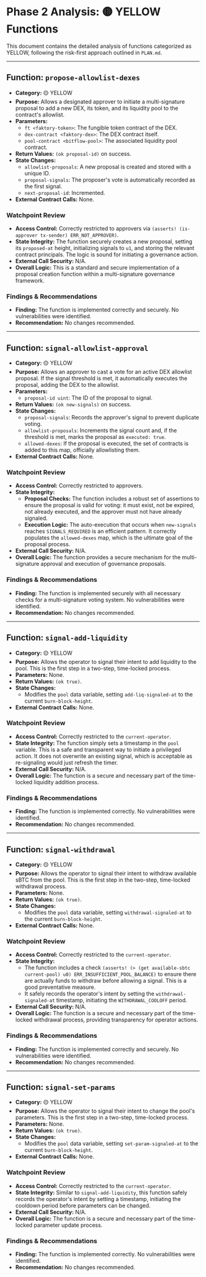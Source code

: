 # Phase 2 Analysis: 🟡 YELLOW Functions

This document contains the detailed analysis of functions categorized as YELLOW, following the risk-first approach outlined in `PLAN.md`.

---

## Function: `propose-allowlist-dexes`

- **Category:** 🟡 YELLOW
- **Purpose:** Allows a designated approver to initiate a multi-signature proposal to add a new DEX, its token, and its liquidity pool to the contract's allowlist.
- **Parameters:**
    - `ft <faktory-token>`: The fungible token contract of the DEX.
    - `dex-contract <faktory-dex>`: The DEX contract itself.
    - `pool-contract <bitflow-pool>`: The associated liquidity pool contract.
- **Return Values:** `(ok proposal-id)` on success.
- **State Changes:**
    - `allowlist-proposals`: A new proposal is created and stored with a unique ID.
    - `proposal-signals`: The proposer's vote is automatically recorded as the first signal.
    - `next-proposal-id`: Incremented.
- **External Contract Calls:** None.

### Watchpoint Review

- **Access Control:** Correctly restricted to approvers via `(asserts! (is-approver tx-sender) ERR_NOT_APPROVER)`.
- **State Integrity:** The function securely creates a new proposal, setting its `proposed-at` height, initializing signals to `u1`, and storing the relevant contract principals. The logic is sound for initiating a governance action.
- **External Call Security:** N/A.
- **Overall Logic:** This is a standard and secure implementation of a proposal creation function within a multi-signature governance framework.

### Findings & Recommendations

- **Finding:** The function is implemented correctly and securely. No vulnerabilities were identified.
- **Recommendation:** No changes recommended.

---

## Function: `signal-allowlist-approval`

- **Category:** 🟡 YELLOW
- **Purpose:** Allows an approver to cast a vote for an active DEX allowlist proposal. If the signal threshold is met, it automatically executes the proposal, adding the DEX to the allowlist.
- **Parameters:**
    - `proposal-id uint`: The ID of the proposal to signal.
- **Return Values:** `(ok new-signals)` on success.
- **State Changes:**
    - `proposal-signals`: Records the approver's signal to prevent duplicate voting.
    - `allowlist-proposals`: Increments the signal count and, if the threshold is met, marks the proposal as `executed: true`.
    - `allowed-dexes`: If the proposal is executed, the set of contracts is added to this map, officially allowlisting them.
- **External Contract Calls:** None.

### Watchpoint Review

- **Access Control:** Correctly restricted to approvers.
- **State Integrity:**
    - **Proposal Checks:** The function includes a robust set of assertions to ensure the proposal is valid for voting: it must exist, not be expired, not already executed, and the approver must not have already signaled.
    - **Execution Logic:** The auto-execution that occurs when `new-signals` reaches `SIGNALS_REQUIRED` is an efficient pattern. It correctly populates the `allowed-dexes` map, which is the ultimate goal of the proposal process.
- **External Call Security:** N/A.
- **Overall Logic:** The function provides a secure mechanism for the multi-signature approval and execution of governance proposals.

### Findings & Recommendations

- **Finding:** The function is implemented securely with all necessary checks for a multi-signature voting system. No vulnerabilities were identified.
- **Recommendation:** No changes recommended.

---

## Function: `signal-add-liquidity`

- **Category:** 🟡 YELLOW
- **Purpose:** Allows the operator to signal their intent to add liquidity to the pool. This is the first step in a two-step, time-locked process.
- **Parameters:** None.
- **Return Values:** `(ok true)`.
- **State Changes:**
    - Modifies the `pool` data variable, setting `add-liq-signaled-at` to the current `burn-block-height`.
- **External Contract Calls:** None.

### Watchpoint Review

- **Access Control:** Correctly restricted to the `current-operator`.
- **State Integrity:** The function simply sets a timestamp in the `pool` variable. This is a safe and transparent way to initiate a privileged action. It does not overwrite an existing signal, which is acceptable as re-signaling would just refresh the timer.
- **External Call Security:** N/A.
- **Overall Logic:** The function is a secure and necessary part of the time-locked liquidity addition process.

### Findings & Recommendations

- **Finding:** The function is implemented correctly. No vulnerabilities were identified.
- **Recommendation:** No changes recommended.

---

## Function: `signal-withdrawal`

- **Category:** 🟡 YELLOW
- **Purpose:** Allows the operator to signal their intent to withdraw available sBTC from the pool. This is the first step in the two-step, time-locked withdrawal process.
- **Parameters:** None.
- **Return Values:** `(ok true)`.
- **State Changes:**
    - Modifies the `pool` data variable, setting `withdrawal-signaled-at` to the current `burn-block-height`.
- **External Contract Calls:** None.

### Watchpoint Review

- **Access Control:** Correctly restricted to the `current-operator`.
- **State Integrity:**
    - The function includes a check `(asserts! (> (get available-sbtc current-pool) u0) ERR_INSUFFICIENT_POOL_BALANCE)` to ensure there are actually funds to withdraw before allowing a signal. This is a good preventative measure.
    - It safely records the operator's intent by setting the `withdrawal-signaled-at` timestamp, initiating the `WITHDRAWAL_COOLOFF` period.
- **External Call Security:** N/A.
- **Overall Logic:** The function is a secure and necessary part of the time-locked withdrawal process, providing transparency for operator actions.

### Findings & Recommendations

- **Finding:** The function is implemented correctly and securely. No vulnerabilities were identified.
- **Recommendation:** No changes recommended.

---

## Function: `signal-set-params`

- **Category:** 🟡 YELLOW
- **Purpose:** Allows the operator to signal their intent to change the pool's parameters. This is the first step in a two-step, time-locked process.
- **Parameters:** None.
- **Return Values:** `(ok true)`.
- **State Changes:**
    - Modifies the `pool` data variable, setting `set-param-signaled-at` to the current `burn-block-height`.
- **External Contract Calls:** None.

### Watchpoint Review

- **Access Control:** Correctly restricted to the `current-operator`.
- **State Integrity:** Similar to `signal-add-liquidity`, this function safely records the operator's intent by setting a timestamp, initiating the cooldown period before parameters can be changed.
- **External Call Security:** N/A.
- **Overall Logic:** The function is a secure and necessary part of the time-locked parameter update process.

### Findings & Recommendations

- **Finding:** The function is implemented correctly. No vulnerabilities were identified.
- **Recommendation:** No changes recommended.
